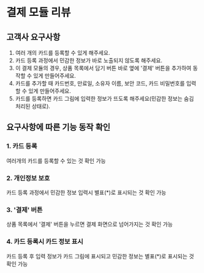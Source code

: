 # 결제 모듈 리뷰

## 고객사 요구사항
1. 여러 개의 카드를 등록할 수 있게 해주세요.
2. 카드 등록 과정에서 민감한 정보가 바로 노출되지 않도록 해주세요.
3. 이 결제 모듈의 경우, 상품 목록에서 담기 버튼 바로 옆에 '결제' 버튼을 추가하여 동작할 수 있게 만들어주세요.
4. 카드를 추가할 때 카드번호, 만료일, 소유자 이름, 보안 코드, 카드 비밀번호를 입력할 수 있게 만들어주세요.
5. 카드를 등록하면 카드 그림에 입력한 정보가 뜨도록 해주세요(민감한 정보는 숨김 처리된 상태로).
   
## 요구사항에 따른 기능 동작 확인

### 1. 카드 등록
여러개의 카드를 등록할 수 있는 것 확인 가능

### 2. 개인정보 보호
카드 등록 과정에서 민감한 정보 입력시 별표(*)로 표시되는 것 확인 가능

### 3. '결제' 버튼
상품 목록에서 '결제' 버튼을 누르면 결제 화면으로 넘어가지는 것 확인 가능

### 4. 카드 등록시 카드 정보 표시
카드 등록 후 입력 정보가 카드 그림에 표시되고 민감한 정보는 별표(*)로 표시되는 것 확인 가능
